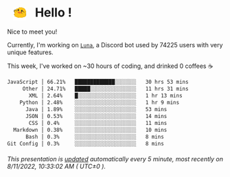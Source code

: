 <h1>   <img src="./spoinky.gif" style="vertical-align:middle;" width="30px">   Hello ! </h1>

Nice to meet you!

Currently, I'm working on <a href='https://github.com/Asgarrrr/Luna'>`Luna`</a>, a Discord bot used by 74225 users with very unique features.

This week, I've worked on ~30 hours of coding, and drinked 0 coffees ☕

```
JavaScript │ 66.21%   █████████████░░░░░░░   30 hrs 53 mins
     Other │ 24.71%   █████░░░░░░░░░░░░░░░   11 hrs 31 mins
       XML │ 2.64%    █░░░░░░░░░░░░░░░░░░░   1 hr 13 mins
    Python │ 2.48%    ░░░░░░░░░░░░░░░░░░░░   1 hr 9 mins
      Java │ 1.89%    ░░░░░░░░░░░░░░░░░░░░   53 mins
      JSON │ 0.53%    ░░░░░░░░░░░░░░░░░░░░   14 mins
       CSS │ 0.4%     ░░░░░░░░░░░░░░░░░░░░   11 mins
  Markdown │ 0.38%    ░░░░░░░░░░░░░░░░░░░░   10 mins
      Bash │ 0.3%     ░░░░░░░░░░░░░░░░░░░░   8 mins
Git Config │ 0.3%     ░░░░░░░░░░░░░░░░░░░░   8 mins
```

###### This presentation is [updated](https://github.com/Asgarrrr) automatically every 5 minute, most recently on 8/11/2022, 10:33:02 AM ( UTC±0 ).